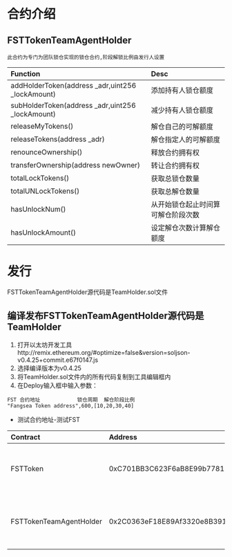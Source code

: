 # 合约介绍

## FSTTokenTeamAgentHolder

    此合约为专门为团队锁仓实现的锁仓合约,阶段解锁比例由发行人设置
    
|     Function                 |               Desc                        |
|:------------------------------------------ |:-------------------|
| addHolderToken(address _adr,uint256 _lockAmount)                         | 添加持有人锁仓额度 |
| subHolderToken(address _adr,uint256 _lockAmount)                       | 减少持有人锁仓额度| 
| releaseMyTokens()                     | 解仓自己的可解额度| 
| releaseTokens(address _adr)                  | 解仓指定人的可解额度| 
| renounceOwnership()    | 释放合约拥有权| 
| transferOwnership(address newOwner)    | 转让合约拥有权|    
| totalLockTokens()    | 获取总锁仓数量|
| totalUNLockTokens()    | 获取总解仓数量|
| hasUnlockNum()    | 从开始锁仓起止时间算可解仓阶段次数|
| hasUnlockAmount()    | 设定解仓次数计算解仓额度|


# ​发行

FSTTokenTeamAgentHolder源代码是TeamHolder.sol文件

## 编译发布FSTTokenTeamAgentHolder源代码是TeamHolder

1. 打开以太坊开发工具http://remix.ethereum.org/#optimize=false&version=soljson-v0.4.25+commit.e67f0147.js
2. 选择编译版本为v0.4.25
3. 将TeamHolder.sol文件内的所有代码复制到工具编辑框内
4. 在Deploy输入框中输入参数：

```
FST 合约地址            锁仓周期  解仓阶段比例
"Fangsea Token address",600,[10,20,30,40]
```



* 测试合约地址-测试FST

|     Contract  |               Address                     |                Desc                     |
|:-----------   |:------------------------------------------|:----------------------------------------|
| FSTToken      | 0xC701BB3C623F6aB8E99b77815fA81b9A8ba862D2 | FST Token 是流通货币 |
| FSTTokenTeamAgentHolder| 0x2C0363eF18E89Af3320e8B3918A2458658D23f82 | 团队持有人锁仓合约   |



